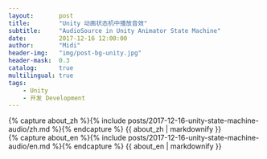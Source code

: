 ```yaml
---
layout:       post
title:        "Unity 动画状态机中播放音效"
subtitle:     "AudioSource in Unity Animator State Machine"
date:         2017-12-16 12:00:00
author:       "Midi"
header-img:   "img/post-bg-unity.jpg"
header-mask:  0.3
catalog:      true
multilingual: true
tags:
    - Unity
    - 开发 Development
---
```


<!-- Chinese Version -->
<div class="zh post-container">
    {% capture about_zh %}{% include posts/2017-12-16-unity-state-machine-audio/zh.md %}{% endcapture %}
    {{ about_zh | markdownify }}
</div>

<!-- English Version -->
<div class="en post-container">
    {% capture about_en %}{% include posts/2017-12-16-unity-state-machine-audio/en.md %}{% endcapture %}
    {{ about_en | markdownify }}
</div>
